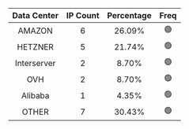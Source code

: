 | Data Center | IP Count | Percentage | Freq |
|:------------:|:--------:|:-----------:|:-----:|
| AMAZON | 6 | 26.09% | 🟢 |
| HETZNER | 5 | 21.74% | 🟢 |
| Interserver | 2 | 8.70% | 🟢 |
| OVH | 2 | 8.70% | 🟢 |
| Alibaba | 1 | 4.35% | 🟢 |
| OTHER | 7 | 30.43% | 🟢 |